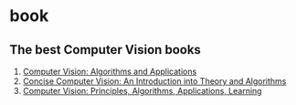 # book
## The best Computer Vision books
1. [Computer Vision: Algorithms and Applications](https://szeliski.org/Book/drafts/SzeliskiBook_20100903_draft.pdf)
2. [Concise Computer Vision: An Introduction into Theory and Algorithms](https://doc.lagout.org/science/0_Computer%20Science/2_Algorithms/Concise%20Computer%20Vision_%20An%20Introduction%20into%20Theory%20and%20Algorithms%20%5BKlette%202014-01-20%5D.pdf)
3. [Computer Vision: Principles, Algorithms, Applications, Learning](https://doc.lagout.org/science/0_Computer%20Science/2_Algorithms/Computer%20and%20Machine%20Vision_%20Theory%2C%20Algorithms%2C%20Practicalities%20%284th%20ed.%29%20%5BDavies%202012-03-19%5D.pdf)
